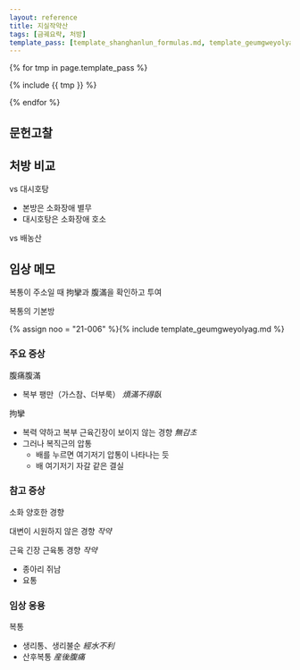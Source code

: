 ```yaml
---
layout: reference
title: 지실작약산
tags: [금궤요략, 처방]
template_pass: [template_shanghanlun_formulas.md, template_geumgweyolyag_formulas.md, template_etc_formulas.md]
---
```


{% for tmp in page.template_pass %}

{% include {{ tmp }} %}

{% endfor %}

## 문헌고찰



## 처방 비교

vs 대시호탕
* 본방은 소화장애 별무
* 대시호탕은 소화장애 호소

vs 배농산

## 임상 메모

복통이 주소일 때 拘攣과 腹滿을 확인하고 투여

복통의 기본방

{% assign noo = "21-006" %}{% include template_geumgweyolyag.md %}


### 주요 증상

腹痛腹滿
* 복부 팽만（가스참、더부룩） _煩滿不得臥_

拘攣
* 복력 약하고 복부 근육긴장이 보이지 않는 경향 _無감초_
* 그러나 복직근의 압통
  - 배를 누르면 여기저기 압통이 나타나는 듯
  - 배 여기저기 자갈 같은 결실

### 참고 증상

소화 양호한 경향

대변이 시원하지 않은 경향 _작약_

근육 긴장 근육통 경향 _작약_
* 종아리 쥐남
* 요통

### 임상 응용

복통
* 생리통、생리불순 _經水不利_
* 산후복통 _産後腹痛_
